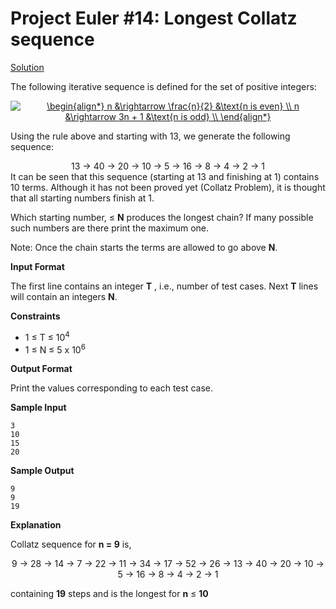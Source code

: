 # Project Euler #14: Longest Collatz sequence

[Solution](https://github.com/zhaohanson1/project_euler_plus/blob/master/014%20-%20Longest%20Collatz%20sequence/solution.md)

The following iterative sequence is defined for the set of positive integers:
<div align="center">
  <a href="https://www.codecogs.com/eqnedit.php?latex=\inline&space;\bg_white&space;\begin{align*}&space;n&space;&\rightarrow&space;\frac{n}{2}&space;&\text{n&space;is&space;even}&space;\\&space;n&space;&\rightarrow&space;3n&space;&plus;&space;1&space;&\text{n&space;is&space;odd}&space;\\&space;\end{align*}" target="_blank"><img src="https://latex.codecogs.com/gif.latex?\inline&space;\bg_white&space;\begin{align*}&space;n&space;&\rightarrow&space;\frac{n}{2}&space;&\text{n&space;is&space;even}&space;\\&space;n&space;&\rightarrow&space;3n&space;&plus;&space;1&space;&\text{n&space;is&space;odd}&space;\\&space;\end{align*}" title="\begin{align*} n &\rightarrow \frac{n}{2} &\text{n is even} \\ n &\rightarrow 3n + 1 &\text{n is odd} \\ \end{align*}" /></a>
 </div>

Using the rule above and starting with 13, we generate the following sequence:
<div align="center">
13 &rarr; 40 &rarr; 20 &rarr; 10 &rarr; 5 &rarr; 16 &rarr; 8 &rarr; 4 &rarr; 2 &rarr; 1
  </div>
It can be seen that this sequence (starting at 13 and finishing at 1) contains 10 terms. Although it has not been proved yet (Collatz Problem), it is thought that all starting numbers finish at 1.

Which starting number, &le; **N** produces the longest chain? If many possible such numbers are there print the maximum one.

Note: Once the chain starts the terms are allowed to go above **N**.

**Input Format**

The first line contains an integer **T** , i.e., number of test cases.
Next **T**  lines will contain an integers **N**.

**Constraints**
* 1 &le; T &le; 10<sup>4</sup>
* 1 &le; N &le; 5 x 10<sup>6</sup>

**Output Format**

Print the values corresponding to each test case.

**Sample Input**
```
3
10 
15
20
```

**Sample Output**
```
9
9
19
```

**Explanation**

Collatz sequence for **n = 9** is,
<div align="center">
  9 &rarr; 28 &rarr; 14 &rarr; 7 &rarr; 22 &rarr; 11 &rarr; 34 &rarr; 17 &rarr; 52 &rarr; 26 &rarr; 13 &rarr; 40 &rarr; 20 &rarr; 10 &rarr; 5 &rarr; 16 &rarr; 8 &rarr; 4 &rarr; 2 &rarr; 1
</div>

containing **19** steps and is the longest for **n** &le; **10**
